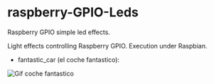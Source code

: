 # raspberry-GPIO-Leds
Raspberry GPIO simple led effects.

Light effects controlling Raspberry GPIO.
Execution under Raspbian.

- fantastic_car (el coche fantastico):

![Gif coche fantastico](https://i.kinja-img.com/gawker-media/image/upload/s--B3xRU2U7--/c_scale,fl_progressive,q_80,w_800/ujzkoaexpikaoad2ul4q.gif)
